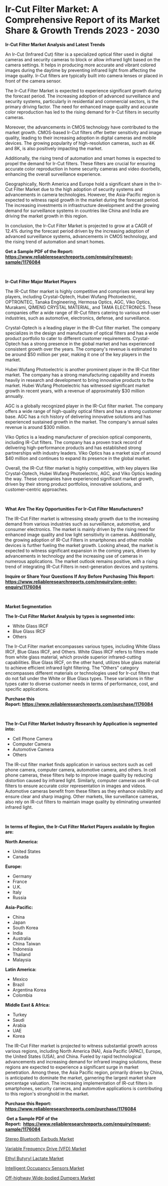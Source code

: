 <p><h1>Ir-Cut Filter Market: A Comprehensive Report of its Market Share & Growth Trends 2023 - 2030</h1></p><p><strong>Ir-Cut Filter Market Analysis and Latest Trends</strong></p>
<p><p>An Ir-Cut (Infrared Cut) filter is a specialized optical filter used in digital cameras and security cameras to block or allow infrared light based on the camera settings. It helps in producing more accurate and vibrant colored images during the daytime by preventing infrared light from affecting the image quality. Ir-Cut filters are typically built into camera lenses or placed in front of the camera sensor.</p><p>The Ir-Cut Filter Market is expected to experience significant growth during the forecast period. The increasing adoption of advanced surveillance and security systems, particularly in residential and commercial sectors, is the primary driving factor. The need for enhanced image quality and accurate color reproduction has led to the rising demand for Ir-Cut filters in security cameras.</p><p>Moreover, the advancements in CMOS technology have contributed to the market growth. CMOS-based Ir-Cut filters offer better sensitivity and image quality, leading to their increasing adoption in digital cameras and mobile devices. The growing popularity of high-resolution cameras, such as 4K and 8K, is also positively impacting the market.</p><p>Additionally, the rising trend of automation and smart homes is expected to propel the demand for Ir-Cut filters. These filters are crucial for ensuring accurate color reproduction in home security cameras and video doorbells, enhancing the overall surveillance experience.</p><p>Geographically, North America and Europe hold a significant share in the Ir-Cut Filter Market due to the high adoption of security systems and advancements in camera technologies. However, the Asia-Pacific region is expected to witness rapid growth in the market during the forecast period. The increasing investments in infrastructure development and the growing demand for surveillance systems in countries like China and India are driving the market growth in this region.</p><p>In conclusion, the Ir-Cut Filter Market is projected to grow at a CAGR of 12.4% during the forecast period driven by the increasing adoption of advanced surveillance systems, advancements in CMOS technology, and the rising trend of automation and smart homes.</p></p>
<p><strong>Get a Sample PDF of the Report:&nbsp; <a href="https://www.reliableresearchreports.com/enquiry/request-sample/1176084">https://www.reliableresearchreports.com/enquiry/request-sample/1176084</a></strong></p>
<p>&nbsp;</p>
<p><strong>Ir-Cut Filter Major Market Players</strong></p>
<p><p>The IR-Cut filter market is highly competitive and comprises several key players, including Crystal-Optech, Hubei Wufang Photoelectric, OPTRONTEC, Tanaka Engineering, Hermosa Optics, AGC, Viko Optics, Murakami, QIMENG CRYSTAL MATERIAL, and TAMA ELECTRONICS. These companies offer a wide range of IR-Cut filters catering to various end-user industries, such as automotive, electronics, defense, and surveillance.</p><p>Crystal-Optech is a leading player in the IR-Cut filter market. The company specializes in the design and manufacture of optical filters and has a wide product portfolio to cater to different customer requirements. Crystal-Optech has a strong presence in the global market and has experienced consistent growth over the years. The company's revenue is estimated to be around $50 million per year, making it one of the key players in the market.</p><p>Hubei Wufang Photoelectric is another prominent player in the IR-Cut filter market. The company has a strong manufacturing capability and invests heavily in research and development to bring innovative products to the market. Hubei Wufang Photoelectric has witnessed significant market growth in recent years, with a revenue of approximately $30 million annually.</p><p>AGC is a globally recognized player in the IR-Cut filter market. The company offers a wide range of high-quality optical filters and has a strong customer base. AGC has a rich history of delivering innovative solutions and has experienced sustained growth in the market. The company's annual sales revenue is around $300 million.</p><p>Viko Optics is a leading manufacturer of precision optical components, including IR-Cut filters. The company has a proven track record of delivering high-performance products and has established strong partnerships with industry leaders. Viko Optics has a market size of around $40 million and continues to expand its presence in the global market.</p><p>Overall, the IR-Cut filter market is highly competitive, with key players like Crystal-Optech, Hubei Wufang Photoelectric, AGC, and Viko Optics leading the way. These companies have experienced significant market growth, driven by their strong product portfolios, innovative solutions, and customer-centric approaches.</p></p>
<p>&nbsp;</p>
<p><strong>What Are The Key Opportunities For Ir-Cut Filter Manufacturers?</strong></p>
<p><p>The IR-Cut Filter market is witnessing steady growth due to the increasing demand from various industries such as surveillance, automotive, and consumer electronics. The market is mainly driven by the rising need for enhanced image quality and low light sensitivity in cameras. Additionally, the growing adoption of IR-Cut Filters in smartphones and other mobile devices is further fueling the market growth. Looking ahead, the market is expected to witness significant expansion in the coming years, driven by advancements in technology and the increasing use of cameras in numerous applications. The market outlook remains positive, with a rising trend of integrating IR-Cut Filters in next-generation devices and systems.</p></p>
<p><strong>Inquire or Share Your Questions If Any Before Purchasing This Report: <a href="https://www.reliableresearchreports.com/enquiry/pre-order-enquiry/1176084">https://www.reliableresearchreports.com/enquiry/pre-order-enquiry/1176084</a></strong></p>
<p>&nbsp;</p>
<p><strong>Market Segmentation</strong></p>
<p><strong>The Ir-Cut Filter Market Analysis by types is segmented into:</strong></p>
<p><ul><li>White Glass IRCF</li><li>Blue Glass IRCF</li><li>Others</li></ul></p>
<p><p>The Ir-Cut Filter market encompasses various types, including White Glass IRCF, Blue Glass IRCF, and Others. White Glass IRCF refers to filters made from white glass material, which provide superior infrared-cutting capabilities. Blue Glass IRCF, on the other hand, utilizes blue glass material to achieve efficient infrared light filtering. The "Others" category encompasses different materials or technologies used for Ir-cut filters that do not fall under the White or Blue Glass types. These variations in filter types cater to diverse customer needs in terms of performance, cost, and specific applications.</p></p>
<p><strong>Purchase this Report:&nbsp;<a href="https://www.reliableresearchreports.com/purchase/1176084">https://www.reliableresearchreports.com/purchase/1176084</a></strong></p>
<p>&nbsp;</p>
<p><strong>The Ir-Cut Filter Market Industry Research by Application is segmented into:</strong></p>
<p><ul><li>Cell Phone Camera</li><li>Computer Camera</li><li>Automotive Camera</li><li>Others</li></ul></p>
<p><p>The IR-cut filter market finds application in various sectors such as cell phone camera, computer camera, automotive camera, and others. In cell phone cameras, these filters help to improve image quality by reducing distortion caused by infrared light. Similarly, computer cameras use IR-cut filters to ensure accurate color representation in images and videos. Automotive cameras benefit from these filters as they enhance visibility and ensure clear and sharp imaging. Other markets, like surveillance cameras, also rely on IR-cut filters to maintain image quality by eliminating unwanted infrared light.</p></p>
<p>&nbsp;</p>
<p><strong>In terms of Region, the Ir-Cut Filter Market Players available by Region are:</strong></p>
<p>
    <p> <strong> North America: </strong>
        <ul>
            <li>United States</li>
            <li>Canada</li>
        </ul>
        </p> 
    <p> <strong> Europe: </strong>
        <ul>
            <li>Germany</li>
            <li>France</li>
            <li>U.K.</li>
            <li>Italy</li>
            <li>Russia</li>
        </ul>
        </p> 
    <p> <strong> Asia-Pacific: </strong>
        <ul>
            <li>China</li>
            <li>Japan</li>
            <li>South Korea</li>
            <li>India</li>
            <li>Australia</li>
            <li>China Taiwan</li>
            <li>Indonesia</li>
            <li>Thailand</li>
            <li>Malaysia</li>
        </ul>
        </p> 
    <p> <strong> Latin America: </strong>
        <ul>
            <li>Mexico</li>
            <li>Brazil</li>
            <li>Argentina Korea</li>
            <li>Colombia</li>
        </ul>
        </p> 
    <p> <strong> Middle East & Africa: </strong>
        <ul>
            <li>Turkey</li>
            <li>Saudi</li>
            <li>Arabia</li>
            <li>UAE</li>
            <li>Korea</li>
        </ul>
    </p>
    </p>
<p><p>The IR-Cut Filter market is projected to witness substantial growth across various regions, including North America (NA), Asia Pacific (APAC), Europe, the United States (USA), and China. Fueled by rapid technological advancements and increasing demand for infrared imaging solutions, these regions are expected to experience a significant surge in market penetration. Among these, the Asia Pacific region, primarily driven by China, is anticipated to dominate the market, garnering the largest market share percentage valuation. The increasing implementation of IR-cut filters in smartphones, security cameras, and automotive applications is contributing to this region's stronghold in the market.</p></p>
<p><strong>Purchase this Report: <a href="https://www.reliableresearchreports.com/purchase/1176084">https://www.reliableresearchreports.com/purchase/1176084</a></strong></p>
<p>&nbsp;<strong>Get a Sample PDF of the Report:&nbsp;&nbsp;<a href="https://www.reliableresearchreports.com/enquiry/request-sample/1176084">https://www.reliableresearchreports.com/enquiry/request-sample/1176084</a></strong></p>
<p><strong></strong></p>
<p><p><a href="https://www.linkedin.com/pulse/stereo-bluetooth-earbuds-market-size-share-global-analysis-xc8kf/">Stereo Bluetooth Earbuds Market</a></p><p><a href="https://github.com/lilstefpacute/Market-Research-Report-List-1/blob/main/variable-frequency-drive-vfd-market.md">Variable Frequency Drive (VFD) Market</a></p><p><a href="https://medium.com/@kyliemorgan1913/decoding-ethyl-butyryl-lactate-market-metrics-market-share-trends-and-growth-patterns-303330812c81">Ethyl Butyryl Lactate Market</a></p><p><a href="https://www.linkedin.com/pulse/intelligent-occupancy-sensors-market-research-report-ljxyf/">Intelligent Occupancy Sensors Market</a></p><p><a href="https://github.com/rexevange/Market-Research-Report-List-1/blob/main/off-highway-wide-bodied-dumpers-market.md">Off-highway Wide-bodied Dumpers Market</a></p></p>